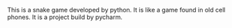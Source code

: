 This is a snake game developed by python. It is like a game found in old cell phones.
It is a project build by pycharm.
